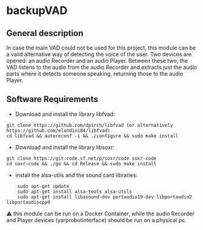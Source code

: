 # backupVAD

## General description
In case the main VAD could not be used for this project, this module can be a valid alternative way of detecting the voice of the user.
Two devices are opened: an audio Recorder and an audio Player.
Between these two, the VAD listens to the audio from the audio Recorder and extracts just the audio parts where it detects someone speaking, returning those to the audio Player.

## Software Requirements
- Download and install the library libfvad:  
```
git clone https://github.com/dpirch/libfvad (or alternatively https://github.com/elandini84/libfvad) 
cd libfvad && autoreconf -i && ./configure && sudo make install
```
- Download and install the library libsoxr: 
```
git clone https://git.code.sf.net/p/soxr/code soxr-code
cd soxr-code && ./go && cd Release && sudo make install
```
- install the alsa-utils and the sound card libraries: 
```
    sudo apt-get update
    sudo apt-get install alsa-tools alsa-utils
    sudo apt-get install libasound-dev portaudio19-dev libportaudio2 libportaudiocpp0
```
:warning: this module can be run on a Docker Container, while the audio Recorder and Player devices (yarprobotinterface) should be run on a physical pc.
